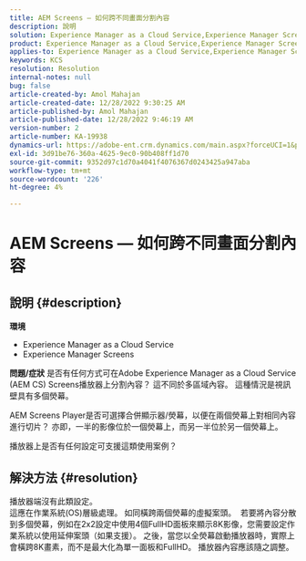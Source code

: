 ```yaml
---
title: AEM Screens — 如何跨不同畫面分割內容
description: 說明
solution: Experience Manager as a Cloud Service,Experience Manager Screens
product: Experience Manager as a Cloud Service,Experience Manager Screens
applies-to: Experience Manager as a Cloud Service,Experience Manager Screens
keywords: KCS
resolution: Resolution
internal-notes: null
bug: false
article-created-by: Amol Mahajan
article-created-date: 12/28/2022 9:30:25 AM
article-published-by: Amol Mahajan
article-published-date: 12/28/2022 9:46:19 AM
version-number: 2
article-number: KA-19938
dynamics-url: https://adobe-ent.crm.dynamics.com/main.aspx?forceUCI=1&pagetype=entityrecord&etn=knowledgearticle&id=06a9f43e-9286-ed11-81ac-6045bd006e5a
exl-id: 3d91be76-360a-4625-9ec0-90b408ff1d70
source-git-commit: 9352d97c1d70a4041f4076367d0243425a947aba
workflow-type: tm+mt
source-wordcount: '226'
ht-degree: 4%

---
```


# AEM Screens — 如何跨不同畫面分割內容

## 說明 {#description}

<b>環境</b>
- Experience Manager as a Cloud Service
- Experience Manager Screens



<b>問題/症狀</b>
是否有任何方式可在Adobe Experience Manager as a Cloud Service (AEM CS) Screens播放器上分割內容？ 這不同於多區域內容。 這種情況是視訊壁具有多個熒幕。

AEM Screens Player是否可選擇合併顯示器/熒幕，以便在兩個熒幕上對相同內容進行切片？ 亦即，一半的影像位於一個熒幕上，而另一半位於另一個熒幕上。

播放器上是否有任何設定可支援這類使用案例？


## 解決方法 {#resolution}

播放器端沒有此類設定。<br>
這應在作業系統(OS)層級處理。 如同橫跨兩個熒幕的虛擬案頭。 
若要將內容分散到多個熒幕，例如在2x2設定中使用4個FullHD面板來顯示8K影像，您需要設定作業系統以使用延伸案頭（如果支援）。 之後，當您以全熒幕啟動播放器時，實際上會橫跨8K畫素，而不是最大化為單一面板和FullHD。 播放器內容應該隨之調整。
